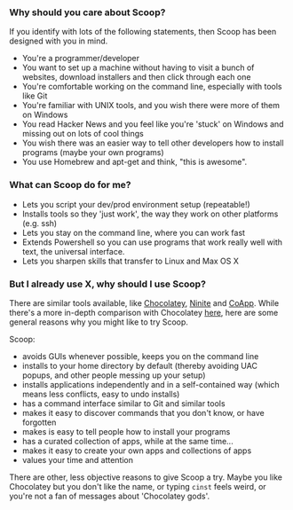 ### Why should you care about Scoop?
If you identify with lots of the following statements, then Scoop has been designed with you in mind.

* You're a programmer/developer
* You want to set up a machine without having to visit a bunch of websites, download installers and then click through each one
* You're comfortable working on the command line, especially with tools like Git
* You're familiar with UNIX tools, and you wish there were more of them on Windows
* You read Hacker News and you feel like you're 'stuck' on Windows and missing out on lots of cool things
* You wish there was an easier way to tell other developers how to install programs (maybe your own programs)
* You use Homebrew and apt-get and think, "this is awesome".

### What can Scoop do for me?
* Lets you script your dev/prod environment setup (repeatable!)
* Installs tools so they 'just work', the way they work on other platforms (e.g. ssh)
* Lets you stay on the command line, where you can work fast
* Extends Powershell so you can use programs that work really well with text, the universal interface.
* Lets you sharpen skills that transfer to Linux and Max OS X

### But I already use X, why should I use Scoop?
There are similar tools available, like [Chocolatey](http://chocolatey.org), [Ninite](http://ninite.com) and [CoApp](http://coapp.org). While there's a more in-depth comparison with Chocolatey [here](Chocolatey-Comparison), here are some general reasons why you might like to try Scoop.

Scoop:
* avoids GUIs whenever possible, keeps you on the command line
* installs to your home directory by default (thereby avoiding UAC popups, and other people messing up your setup)
* installs applications independently and in a self-contained way (which means less conflicts, easy to undo installs)
* has a command interface similar to Git and similar tools
* makes it easy to discover commands that you don't know, or have forgotten
* makes is easy to tell people how to install your programs
* has a curated collection of apps, while at the same time...
* makes it easy to create your own apps and collections of apps
* values your time and attention

There are other, less objective reasons to give Scoop a try. Maybe you like Chocolatey but you don't like the name, or typing `cinst` feels weird, or you're not a fan of messages about 'Chocolatey gods'.
